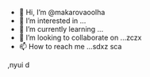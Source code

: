 - 👋 Hi, I’m @makarovaoolha
- 👀 I’m interested in ...
- 🌱 I’m currently learning ...
- 💞️ I’m looking to collaborate on ...zczx
- 📫 How to reach me ...sdxz
sca
<!---
makarovaoolha/makarovaoolha is a ✨ special ✨ repository because its `REAzvbwDME.md` (this file) appears on your GitHub profile.
You can click csssthe Preview link to take a look at your changes.asdasdas
--->
,nyui
d
